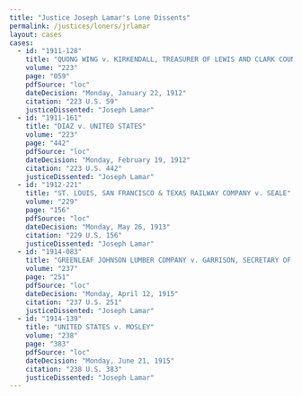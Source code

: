 ```yaml
---
title: "Justice Joseph Lamar's Lone Dissents"
permalink: /justices/loners/jrlamar
layout: cases
cases:
  - id: "1911-128"
    title: "QUONG WING v. KIRKENDALL, TREASURER OF LEWIS AND CLARK COUNTY, MONTANA"
    volume: "223"
    page: "059"
    pdfSource: "loc"
    dateDecision: "Monday, January 22, 1912"
    citation: "223 U.S. 59"
    justiceDissented: "Joseph Lamar"
  - id: "1911-161"
    title: "DIAZ v. UNITED STATES"
    volume: "223"
    page: "442"
    pdfSource: "loc"
    dateDecision: "Monday, February 19, 1912"
    citation: "223 U.S. 442"
    justiceDissented: "Joseph Lamar"
  - id: "1912-221"
    title: "ST. LOUIS, SAN FRANCISCO & TEXAS RAILWAY COMPANY v. SEALE"
    volume: "229"
    page: "156"
    pdfSource: "loc"
    dateDecision: "Monday, May 26, 1913"
    citation: "229 U.S. 156"
    justiceDissented: "Joseph Lamar"
  - id: "1914-083"
    title: "GREENLEAF JOHNSON LUMBER COMPANY v. GARRISON, SECRETARY OF WAR"
    volume: "237"
    page: "251"
    pdfSource: "loc"
    dateDecision: "Monday, April 12, 1915"
    citation: "237 U.S. 251"
    justiceDissented: "Joseph Lamar"
  - id: "1914-139"
    title: "UNITED STATES v. MOSLEY"
    volume: "238"
    page: "383"
    pdfSource: "loc"
    dateDecision: "Monday, June 21, 1915"
    citation: "238 U.S. 383"
    justiceDissented: "Joseph Lamar"
---
```


